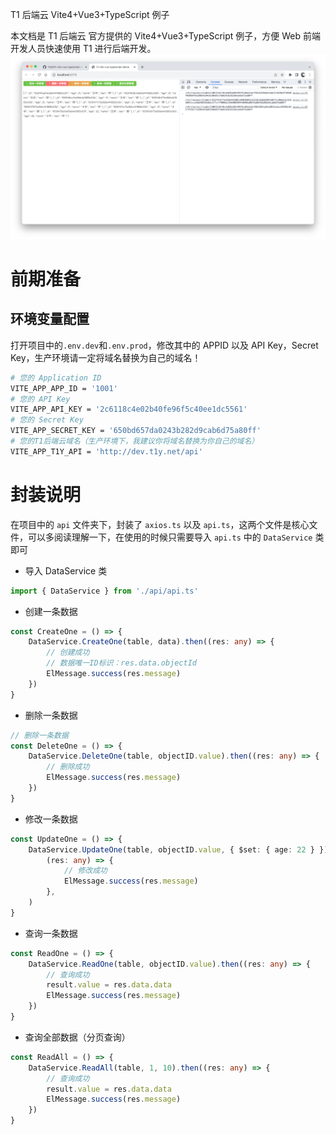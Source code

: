T1 后端云 Vite4+Vue3+TypeScript 例子

本文档是 T1 后端云 官方提供的 Vite4+Vue3+TypeScript 例子，方便 Web 前端 开发人员快速使用 T1 进行后端开发。
![alt 截屏](./src/assets/sc.png)

# 前期准备

## 环境变量配置

打开项目中的`.env.dev`和`.env.prod`，修改其中的 APPID 以及 API Key，Secret Key，生产环境请一定将域名替换为自己的域名！

```bash
# 您的 Application ID
VITE_APP_APP_ID = '1001'
# 您的 API Key
VITE_APP_API_KEY = '2c6118c4e02b40fe96f5c40ee1dc5561'
# 您的 Secret Key
VITE_APP_SECRET_KEY = '650bd657da0243b282d9cab6d75a80ff'
# 您的T1后端云域名（生产环境下，我建议你将域名替换为你自己的域名）
VITE_APP_T1Y_API = 'http://dev.t1y.net/api'
```

# 封装说明

在项目中的 `api` 文件夹下，封装了 `axios.ts` 以及 `api.ts`，这两个文件是核心文件，可以多阅读理解一下，在使用的时候只需要导入 `api.ts` 中的 `DataService` 类即可

-   导入 DataService 类

```typescript
import { DataService } from './api/api.ts'
```

-   创建一条数据

```typescript
const CreateOne = () => {
    DataService.CreateOne(table, data).then((res: any) => {
        // 创建成功
        // 数据唯一ID标识：res.data.objectId
        ElMessage.success(res.message)
    })
}
```

-   删除一条数据

```typescript
// 删除一条数据
const DeleteOne = () => {
    DataService.DeleteOne(table, objectID.value).then((res: any) => {
        // 删除成功
        ElMessage.success(res.message)
    })
}
```

-   修改一条数据

```typescript
const UpdateOne = () => {
    DataService.UpdateOne(table, objectID.value, { $set: { age: 22 } }).then(
        (res: any) => {
            // 修改成功
            ElMessage.success(res.message)
        },
    )
}
```

-   查询一条数据

```typescript
const ReadOne = () => {
    DataService.ReadOne(table, objectID.value).then((res: any) => {
        // 查询成功
        result.value = res.data.data
        ElMessage.success(res.message)
    })
}
```

-   查询全部数据（分页查询）

```typescript
const ReadAll = () => {
    DataService.ReadAll(table, 1, 10).then((res: any) => {
        // 查询成功
        result.value = res.data.data
        ElMessage.success(res.message)
    })
}
```
